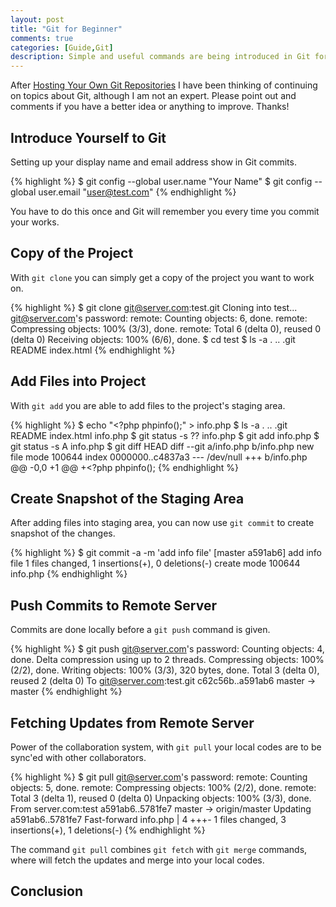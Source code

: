 ```yaml
---
layout: post
title: "Git for Beginner"
comments: true
categories: [Guide,Git]
description: Simple and useful commands are being introduced in Git for beginners.
---
```

After [Hosting Your Own Git Repositories](http://kcblog.net/2012/02/27/hosting-your-own-git-repositories.html) I have been thinking of continuing on topics about Git, although I am not an expert. Please point out and comments if you have a better idea or anything to improve. Thanks!

## Introduce Yourself to Git

Setting up your display name and email address show in Git commits.

{% highlight %}
$ git config --global user.name "Your Name"
$ git config --global user.email "user@test.com"
{% endhighlight %}

You have to do this once and Git will remember you every time you commit your works.

## Copy of the Project

With `git clone` you can simply get a copy of the project you want to work on.

{% highlight %}
$ git clone git@server.com:test.git
Cloning into test...
git@server.com's password:
remote: Counting objects: 6, done.
remote: Compressing objects: 100% (3/3), done.
remote: Total 6 (delta 0), reused 0 (delta 0)
Receiving objects: 100% (6/6), done.
$ cd test
$ ls -a
.		..		.git		README		index.html
{% endhighlight %}

## Add Files into Project

With `git add` you are able to add files to the project's staging area.

{% highlight %}
$ echo "<?php phpinfo();" > info.php
$ ls -a
.		..		.git		README		index.html	info.php
$ git status -s
?? info.php
$ git add info.php
$ git status -s
A  info.php
$ git diff HEAD
diff --git a/info.php b/info.php
new file mode 100644
index 0000000..c4837a3
--- /dev/null
+++ b/info.php
@@ -0,0 +1 @@
+<?php phpinfo();
{% endhighlight %}

## Create Snapshot of the Staging Area

After adding files into staging area, you can now use `git commit` to create snapshot of the changes.

{% highlight %}
$ git commit -a -m 'add info file'
[master a591ab6] add info file
 1 files changed, 1 insertions(+), 0 deletions(-)
 create mode 100644 info.php
{% endhighlight %}

## Push Commits to Remote Server

Commits are done locally before a `git push` command is given.

{% highlight %}
$ git push
git@server.com's password: 
Counting objects: 4, done.
Delta compression using up to 2 threads.
Compressing objects: 100% (2/2), done.
Writing objects: 100% (3/3), 320 bytes, done.
Total 3 (delta 0), reused 2 (delta 0)
To git@server.com:test.git
   c62c56b..a591ab6  master -> master
{% endhighlight %}

## Fetching Updates from Remote Server

Power of the collaboration system, with `git pull` your local codes are to be sync'ed with other collaborators.

{% highlight %}
$ git pull
git@server.com's password: 
remote: Counting objects: 5, done.
remote: Compressing objects: 100% (2/2), done.
remote: Total 3 (delta 1), reused 0 (delta 0)
Unpacking objects: 100% (3/3), done.
From server.com:test
   a591ab6..5781fe7  master     -> origin/master
Updating a591ab6..5781fe7
Fast-forward
 info.php |    4 +++-
 1 files changed, 3 insertions(+), 1 deletions(-)
{% endhighlight %}

The command `git pull` combines `git fetch` with `git merge` commands, where will fetch the updates and merge into your local codes.

## Conclusion

